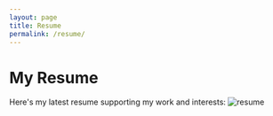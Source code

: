```yaml
---
layout: page
title: Resume
permalink: /resume/
---
```

# My Resume

Here's my latest resume supporting my work and interests:
![resume](/vijetmuley/assets/resume.jpg)
